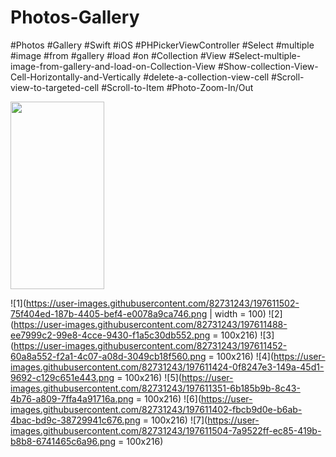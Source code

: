 # Photos-Gallery
#Photos 
#Gallery
#Swift
#iOS
#PHPickerViewController
#Select
#multiple
#image
#from
#gallery
#load
#on
#Collection
#View
#Select-multiple-image-from-gallery-and-load-on-Collection-View
#Show-collection-View-Cell-Horizontally-and-Vertically
#delete-a-collection-view-cell
#Scroll-view-to-targeted-cell
#Scroll-to-Item
#Photo-Zoom-In/Out

<img src="https://user-images.githubusercontent.com/82731243/197611502-75f404ed-187b-4405-bef4-e0078a9ca746.png" data-canonical-src="https://gyazo.com/eb5c5741b6a9a16c692170a41a49c858.png" width="150" height="300" />

![1](https://user-images.githubusercontent.com/82731243/197611502-75f404ed-187b-4405-bef4-e0078a9ca746.png | width = 100)
![2](https://user-images.githubusercontent.com/82731243/197611488-ee7999c2-99e8-4cce-9430-f1a5c30db552.png = 100x216)
![3](https://user-images.githubusercontent.com/82731243/197611452-60a8a552-f2a1-4c07-a08d-3049cb18f560.png = 100x216)
![4](https://user-images.githubusercontent.com/82731243/197611424-0f8247e3-149a-45d1-9692-c129c651e443.png = 100x216)
![5](https://user-images.githubusercontent.com/82731243/197611351-6b185b9b-8c43-4b76-a809-7ffa4a91716a.png = 100x216)
![6](https://user-images.githubusercontent.com/82731243/197611402-fbcb9d0e-b6ab-4bac-bd9c-38729941c676.png = 100x216)
![7](https://user-images.githubusercontent.com/82731243/197611504-7a9522ff-ec85-419b-b8b8-6741465c6a96.png = 100x216)
